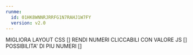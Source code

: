 ```yaml
---
runme:
  id: 01HK8WNNRJRRFG1N7RAHJ1W7FY
  version: v2.0
---
```


MIGLIORA LAYOUT CSS []
RENDI NUMERI CLICCABILI CON VALORE JS []
POSSIBILITA' DI PIU NUMERI []
